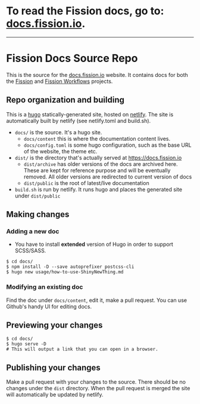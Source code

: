 # To read the Fission docs, go to: [docs.fission.io](https://docs.fission.io).

---

# Fission Docs Source Repo

This is the source for the [docs.fission.io](https://docs.fission.io)
website.  It contains docs for both the
[Fission](https://github.com/fission/fission) and [Fission
Workflows](https://github.com/fission/fission-workflows) projects.

## Repo organization and building

This is a [hugo](https://gohugo.io) statically-generated site, hosted
on [netlify](https://netlify.com).  The site is automatically built by
netlify (see netlify.toml and build.sh).

 * `docs/` is the source. It's a hugo site.
   * `docs/content` this is where the documentation content lives.
   * `docs/config.toml` is some hugo configuration, such as the base URL of the website, the theme etc.
 * `dist/` is the directory that's actually served at https://docs.fission.io
   * `dist/archive` has older versions of the docs are archived here. These are kept for reference purpose and will be eventually removed. All older versions are redirected to current version of docs
   * `dist/public` is the root of latest/live documentation
 * `build.sh` is run by netlify. It runs hugo and places the generated
   site under `dist/public`

## Making changes

### Adding a new doc

* You have to install **extended** version of Hugo in order to support SCSS/SASS.

```
$ cd docs/
$ npm install -D --save autoprefixer postcss-cli
$ hugo new usage/how-to-use-ShinyNewThing.md
```

### Modifying an existing doc

Find the doc under `docs/content`, edit it, make a pull request.  You
can use Github's handy UI for editing docs.

## Previewing your changes

```
$ cd docs/
$ hugo serve -D
# This will output a link that you can open in a browser.
```

## Publishing your changes

Make a pull request with your changes to the source.  There should be
no changes under the `dist` directory. When the pull request is merged the site will automatically be updated
by netlify.


